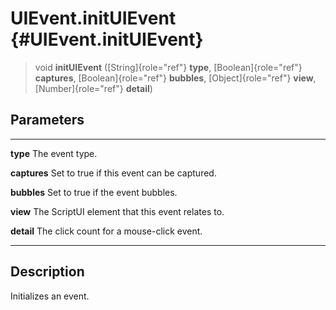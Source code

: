 UIEvent.initUIEvent {#UIEvent.initUIEvent}
===================

> void **initUIEvent** ([String]{role="ref"} **type**,
> [Boolean]{role="ref"} **captures**, [Boolean]{role="ref"} **bubbles**,
> [Object]{role="ref"} **view**, [Number]{role="ref"} **detail**)

Parameters
----------

  -------------- --------------------------------------------------
  **type**       The event type.

  **captures**   Set to true if this event can be captured.

  **bubbles**    Set to true if the event bubbles.

  **view**       The ScriptUI element that this event relates to.

  **detail**     The click count for a mouse-click event.
  -------------- --------------------------------------------------

Description
-----------

Initializes an event.
